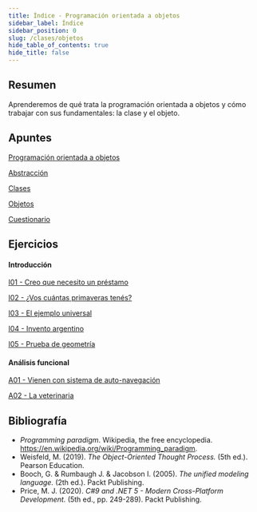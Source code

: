 ```yaml
---
title: Índice - Programación orientada a objetos
sidebar_label: Índice
sidebar_position: 0
slug: /clases/objetos
hide_table_of_contents: true
hide_title: false
---
```


## Resumen
Aprenderemos de qué trata la programación orientada a objetos y cómo trabajar con sus fundamentales: la clase y el objeto. 

## Apuntes
[Programación orientada a objetos](./Apuntes/00-poo.md)

[Abstracción](./Apuntes/01-abstraccion.md)

[Clases](./Apuntes/02-clases.md)

[Objetos](./Apuntes/03-objetos.md)

[Cuestionario](./Apuntes/cuestionario.md)

## Ejercicios
#### Introducción
[I01 - Creo que necesito un préstamo](./Ejercicios/I01-creo-que-necesito-un-prestamo.md)

[I02 - ¿Vos cuántas primaveras tenés?](./Ejercicios/I02-cuantas-primaveras-tenes.md)

[I03 - El ejemplo universal](./Ejercicios/I03-el-ejemplo-universal.md)

[I04 - Invento argentino](./Ejercicios/I04-invento-argentino.md)

[I05 - Prueba de geometría](./Ejercicios/I05-prueba-geometria.md)

#### Análisis funcional
[A01 - Vienen con sistema de auto-navegación](./Ejercicios/A01-vienen-con-sistema-auto-navegacion.md)

[A02 - La veterinaria](./Ejercicios/A02-veterinaria.md)


## Bibliografía
* *Programming paradigm*. Wikipedia, the free encyclopedia. https://en.wikipedia.org/wiki/Programming_paradigm.
* Weisfeld, M. (2019). *The Object-Oriented Thought Process.* (5th ed.). Pearson Education.
* Booch, G. & Rumbaugh J. & Jacobson I. (2005). *The unified modeling language.* (2th ed.). Packt Publishing.
* Price, M. J. (2020). *C#9 and .NET 5 - Modern Cross-Platform Development.* (5th ed., pp. 249-289). Packt Publishing.
